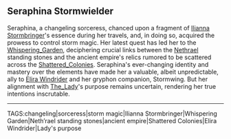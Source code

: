 ## Seraphina Stormwielder

Seraphina, a changeling sorceress, chanced upon a fragment of [Ilianna Stormbringer](../People/Ilianna_Stormbringer.md)'s essence during her travels, and, in doing so, acquired the prowess to control storm magic. Her latest quest has led her to the [Whispering_Garden](../Places/Whispering_Garden.md), deciphering crucial links between the [Nethrael](../Lore/Nethrael.md) standing stones and the ancient empire's relics rumored to be scattered across the [Shattered_Colonies](../Places/Shattered_Colonies.md). Seraphina's ever-changing identity and mastery over the elements have made her a valuable, albeit unpredictable, ally to [Elira Windrider](../People/Elira_Windrider.md) and her gryphon companion, Stormwing. But her alignment with [The_Lady](../Gods/The_Lady.md)'s purpose remains uncertain, rendering her true intentions inscrutable.


---

TAGS:changeling|sorceress|storm magic|Ilianna Stormbringer|Whispering Garden|Neth’rael standing stones|ancient empire|Shattered Colonies|Elira Windrider|Lady's purpose
